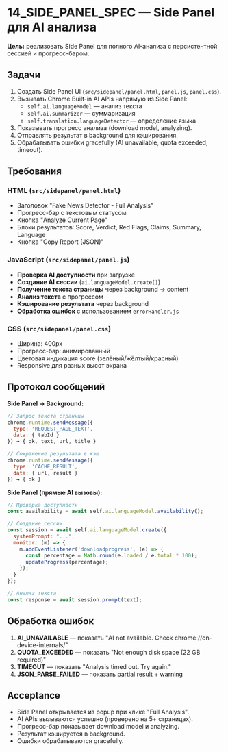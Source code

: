 # 14_SIDE_PANEL_SPEC — Side Panel для AI анализа

**Цель:** реализовать Side Panel для полного AI-анализа с персистентной сессией и прогресс-баром.

## Задачи
1. Создать Side Panel UI (`src/sidepanel/panel.html`, `panel.js`, `panel.css`).
2. Вызывать Chrome Built-in AI APIs напрямую из Side Panel:
   - `self.ai.languageModel` — анализ текста
   - `self.ai.summarizer` — суммаризация
   - `self.translation.languageDetector` — определение языка
3. Показывать прогресс анализа (download model, analyzing).
4. Отправлять результат в background для кэширования.
5. Обрабатывать ошибки gracefully (AI unavailable, quota exceeded, timeout).

## Требования

### HTML (`src/sidepanel/panel.html`)
- Заголовок "Fake News Detector - Full Analysis"
- Прогресс-бар с текстовым статусом
- Кнопка "Analyze Current Page"
- Блоки результатов: Score, Verdict, Red Flags, Claims, Summary, Language
- Кнопка "Copy Report (JSON)"

### JavaScript (`src/sidepanel/panel.js`)
- **Проверка AI доступности** при загрузке
- **Создание AI сессии** (`ai.languageModel.create()`)
- **Получение текста страницы** через background → content
- **Анализ текста** с прогрессом
- **Кэширование результата** через background
- **Обработка ошибок** с использованием `errorHandler.js`

### CSS (`src/sidepanel/panel.css`)
- Ширина: 400px
- Прогресс-бар: анимированный
- Цветовая индикация score (зелёный/жёлтый/красный)
- Responsive для разных высот экрана

## Протокол сообщений

**Side Panel → Background:**
```javascript
// Запрос текста страницы
chrome.runtime.sendMessage({
  type: 'REQUEST_PAGE_TEXT',
  data: { tabId }
}) → { ok, text, url, title }

// Сохранение результата в кэш
chrome.runtime.sendMessage({
  type: 'CACHE_RESULT',
  data: { url, result }
}) → { ok }
```

**Side Panel (прямые AI вызовы):**
```javascript
// Проверка доступности
const availability = await self.ai.languageModel.availability();

// Создание сессии
const session = await self.ai.languageModel.create({
  systemPrompt: "...",
  monitor: (m) => {
    m.addEventListener('downloadprogress', (e) => {
      const percentage = Math.round(e.loaded / e.total * 100);
      updateProgress(percentage);
    });
  }
});

// Анализ текста
const response = await session.prompt(text);
```

## Обработка ошибок

1. **AI_UNAVAILABLE** — показать "AI not available. Check chrome://on-device-internals/"
2. **QUOTA_EXCEEDED** — показать "Not enough disk space (22 GB required)"
3. **TIMEOUT** — показать "Analysis timed out. Try again."
4. **JSON_PARSE_FAILED** — показать partial result + warning

## Acceptance
- Side Panel открывается из popup при клике "Full Analysis".
- AI APIs вызываются успешно (проверено на 5+ страницах).
- Прогресс-бар показывает download model и analyzing.
- Результат кэшируется в background.
- Ошибки обрабатываются gracefully.
